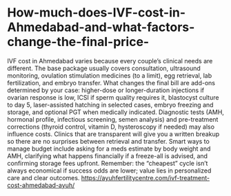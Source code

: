 # How-much-does-IVF-cost-in-Ahmedabad-and-what-factors-change-the-final-price-

IVF cost in Ahmedabad varies because every couple’s clinical needs are different. The base package usually covers consultation, ultrasound monitoring, ovulation stimulation medicines (to a limit), egg retrieval, lab fertilization, and embryo transfer. What changes the final bill are add-ons determined by your case: higher-dose or longer-duration injections if ovarian response is low, ICSI if sperm quality requires it, blastocyst culture to day 5, laser-assisted hatching in selected cases, embryo freezing and storage, and optional PGT when medically indicated. Diagnostic tests (AMH, hormonal profile, infectious screening, semen analysis) and pre-treatment corrections (thyroid control, vitamin D, hysteroscopy if needed) may also influence costs. Clinics that are transparent will give you a written breakup so there are no surprises between retrieval and transfer. Smart ways to manage budget include asking for a meds estimate by body weight and AMH, clarifying what happens financially if a freeze-all is advised, and confirming storage fees upfront. Remember: the “cheapest” cycle isn’t always economical if success odds are lower; value lies in personalized care and clear outcomes. https://ayuhfertilitycentre.com/ivf-treatment-cost-ahmedabad-ayuh/
